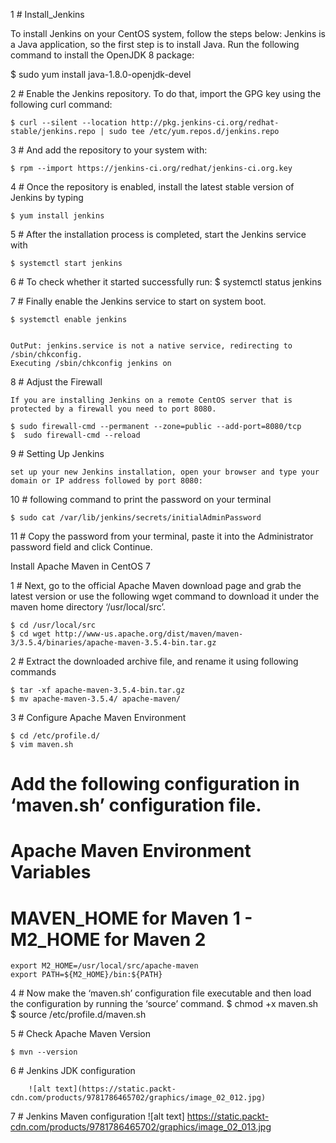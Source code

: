 1 # Install_Jenkins


To install Jenkins on your CentOS system, follow the steps below:
Jenkins is a Java application, so the first step is to install Java. Run the following command to install the OpenJDK 8 package:

$ sudo yum install java-1.8.0-openjdk-devel



2 # Enable the Jenkins repository. To do that, import the GPG key using the following curl command:

    $ curl --silent --location http://pkg.jenkins-ci.org/redhat-stable/jenkins.repo | sudo tee /etc/yum.repos.d/jenkins.repo
  
3 # And add the repository to your system with:
  
    $ rpm --import https://jenkins-ci.org/redhat/jenkins-ci.org.key
    
4 # Once the repository is enabled, install the latest stable version of Jenkins by typing

    $ yum install jenkins
    
5 # After the installation process is completed, start the Jenkins service with

    $ systemctl start jenkins
    
6 # To check whether it started successfully run:
    $ systemctl status jenkins
    
7 # Finally enable the Jenkins service to start on system boot.
    
    $ systemctl enable jenkins
    
    
    OutPut: jenkins.service is not a native service, redirecting to /sbin/chkconfig.
    Executing /sbin/chkconfig jenkins on
    
    
8 # Adjust the Firewall 

    If you are installing Jenkins on a remote CentOS server that is protected by a firewall you need to port 8080.
    
    $ sudo firewall-cmd --permanent --zone=public --add-port=8080/tcp
    $  sudo firewall-cmd --reload  
    
9 # Setting Up Jenkins 

    set up your new Jenkins installation, open your browser and type your domain or IP address followed by port 8080:

10 # following command to print the password on your terminal

    $ sudo cat /var/lib/jenkins/secrets/initialAdminPassword
    
11 # Copy the password from your terminal, paste it into the Administrator password field and click Continue.


Install Apache Maven in CentOS 7

1 # Next, go to the official Apache Maven download page and grab the latest version or use the following wget command to download it under the maven home directory    ‘/usr/local/src’.

    $ cd /usr/local/src
    $ cd wget http://www-us.apache.org/dist/maven/maven-3/3.5.4/binaries/apache-maven-3.5.4-bin.tar.gz
    
2 # Extract the downloaded archive file, and rename it using following commands

    $ tar -xf apache-maven-3.5.4-bin.tar.gz
    $ mv apache-maven-3.5.4/ apache-maven/
    
3 # Configure Apache Maven Environment

    $ cd /etc/profile.d/
    $ vim maven.sh
    
   # Add the following configuration in ‘maven.sh’ configuration file.
   
   # Apache Maven Environment Variables
   # MAVEN_HOME for Maven 1 - M2_HOME for Maven 2
    export M2_HOME=/usr/local/src/apache-maven
    export PATH=${M2_HOME}/bin:${PATH}
    
4 # Now make the ‘maven.sh’ configuration file executable and then load the configuration by running the ‘source’ command.
    $ chmod +x maven.sh
    $ source /etc/profile.d/maven.sh
    
5 # Check Apache Maven Version

    $ mvn --version
    
6 # Jenkins JDK configuration

        ![alt text](https://static.packt-cdn.com/products/9781786465702/graphics/image_02_012.jpg)
    
7 # Jenkins Maven configuration
        ![alt text] https://static.packt-cdn.com/products/9781786465702/graphics/image_02_013.jpg

